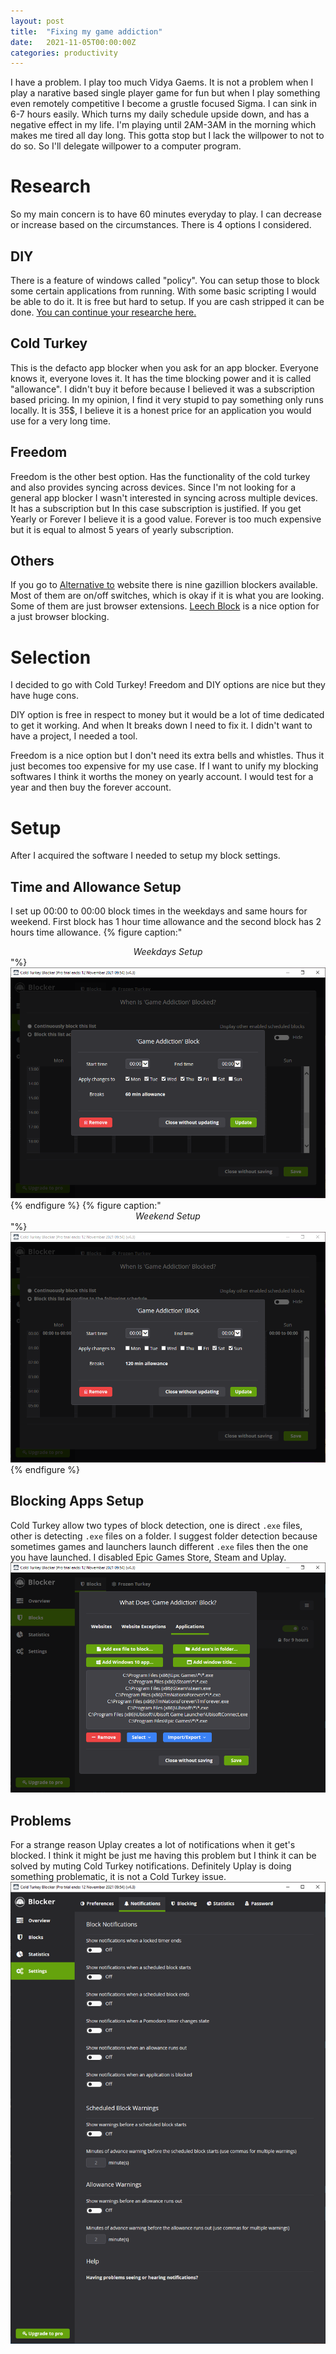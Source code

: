```yaml
---
layout: post
title:  "Fixing my game addiction"
date:   2021-11-05T00:00:00Z
categories: productivity
---
```

I have a problem. I play too much Vidya Gaems. It is not a problem when I play a narative based single player game for fun but when I play something even remotely competitive I become a grustle focused Sigma. I can sink in 6-7 hours easily. Which turns my daily schedule upside down, and has a negative effect in my life. I'm playing until 2AM-3AM in the morning which makes me tired all day long. This gotta stop but I lack the willpower to not to do so. So I'll delegate willpower to a computer program.

# Research
So my main concern is to have 60 minutes everyday to play. I can decrease or increase based on the circumstances. There is 4 options I considered.

## DIY
There is a feature of windows called "policy". You can setup those to block some certain applications from running. With some basic scripting I would be able to do it. It is free but hard to setup. If you are cash stripped it can be done. [You can continue your researche here.](https://www.technipages.com/prevent-users-from-running-certain-programs)

## Cold Turkey
This is the defacto app blocker when you ask for an app blocker. Everyone knows it, everyone loves it. It has the time blocking power and it is called "allowance". I didn't buy it before because I believed it was a subscription based pricing. In my opinion, I find it very stupid to pay something only runs locally. It is 35$, I believe it is a honest price for an application you would use for a very long time.

## Freedom
Freedom is the other best option. Has the functionality of the cold turkey and also provides syncing across devices. Since I'm not looking for a general app blocker I wasn't interested in syncing across multiple devices. It has a subscription but In this case subscription is justified. If you get Yearly or Forever I believe it is a good value. Forever is too much expensive but it is equal to almost 5 years of yearly subscription.

## Others
If you go to [Alternative to](https://alternativeto.net/) website there is nine gazillion blockers available. Most of them are on/off switches, which is okay if it is what you are looking. Some of them are just browser extensions. [Leech Block](https://chrome.google.com/webstore/detail/leechblock-ng/blaaajhemilngeeffpbfkdjjoefldkok) is a nice option for a just browser blocking. 

# Selection
I decided to go with Cold Turkey! Freedom and DIY options are nice but they have huge cons.

DIY option is free in respect to money but it would be a lot of time dedicated to get it working. And when It breaks down I need to fix it. I didn't want to have a project, I needed a tool.

Freedom is a nice option but I don't need its extra bells and whistles. Thus it just becomes too expensive for my use case. If I want to unify my blocking softwares I think it worths the money on yearly account. I would test for a year and then buy the forever account.

# Setup
After I acquired the software I needed to setup my block settings.
## Time and Allowance Setup
I set up 00:00 to 00:00 block times in the weekdays and same hours for weekend. First block has 1 hour time allowance and the second block has 2 hours time allowance.
{% figure caption:"<center><i>Weekdays Setup</i></center>"%}
![Weekdays](/assets/2021-11-05-fixing-my-game-addiction/weekdays.png)
{% endfigure %}
{% figure caption:"<center><i>Weekend Setup</i></center>"%}
![Weekend](/assets/2021-11-05-fixing-my-game-addiction/weekend.png)
{% endfigure %}

## Blocking Apps Setup
Cold Turkey allow two types of block detection, one is direct `.exe` files, other is detecting `.exe` files on a folder. I suggest folder detection because sometimes games and launchers launch different `.exe` files then the one you have launched. I disabled Epic Games Store, Steam and Uplay.
![Weekend](/assets/2021-11-05-fixing-my-game-addiction/apps.png)


## Problems
For a strange reason Uplay creates a lot of notifications when it get's blocked. I think it might be just me having this problem but I think it can be solved by muting Cold Turkey notifications. Definitely Uplay is doing something problematic, it is not a Cold Turkey issue.
![Weekend](/assets/2021-11-05-fixing-my-game-addiction/notifications.png)